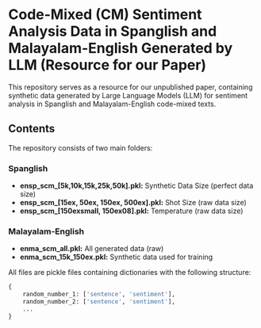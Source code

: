 # Code-Mixed (CM) Sentiment Analysis Data in Spanglish and Malayalam-English Generated by LLM (Resource for our Paper)

This repository serves as a resource for our unpublished paper, containing synthetic data generated by Large Language Models (LLM) for sentiment analysis in Spanglish and Malayalam-English code-mixed texts.

## Contents
The repository consists of two main folders:

### Spanglish
- **ensp_scm_[5k,10k,15k,25k,50k].pkl:** Synthetic Data Size (perfect data size)
- **ensp_scm_[15ex, 50ex, 150ex, 500ex].pkl:** Shot Size (raw data size)
- **ensp_scm_[150exsmall, 150ex08].pkl:** Temperature (raw data size)

### Malayalam-English
- **enma_scm_all.pkl:** All generated data (raw)
- **enma_scm_15k_150ex.pkl:** Synthetic data used for training

All files are pickle files containing dictionaries with the following structure:
```python
{
    random_number_1: ['sentence', 'sentiment'],
    random_number_2: ['sentence', 'sentiment'],
    ...
}

